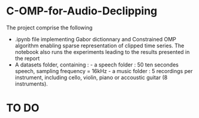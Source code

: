 # C-OMP-for-Audio-Declipping

The project comprise the following

- .ipynb file implementing Gabor dictionnary and Constrained OMP algorithm enabling sparse representation of clipped time series. The notebook also runs the experiments leading to the results presented in the report
- A datasets folder, containing :
        - a speech folder : 50 ten secondes speech, sampling frequency = 16kHz
        - a music folder : 5 recordings per instrument, including cello, violin, piano or accoustic guitar (8 instruments).

# TO DO 
